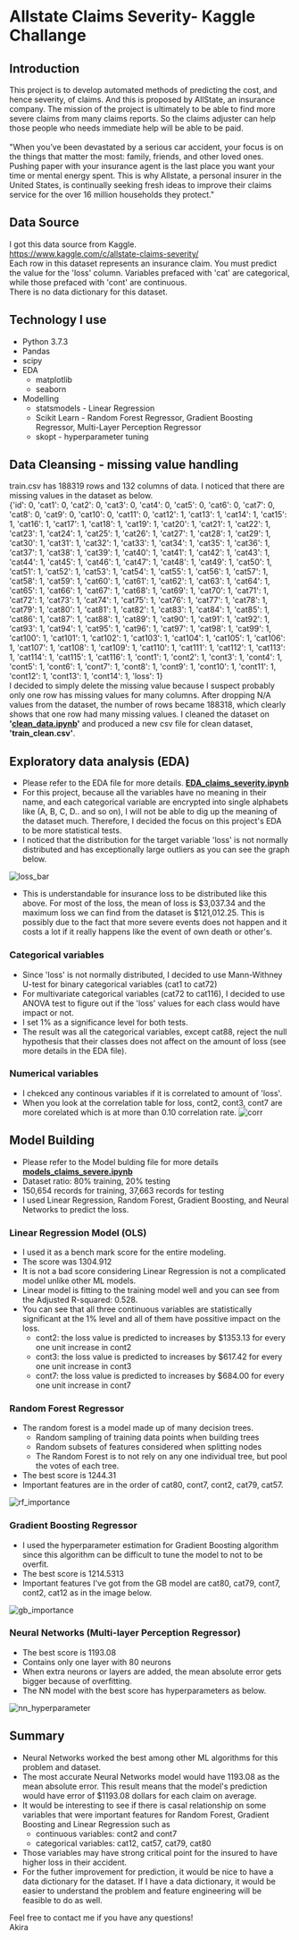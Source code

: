 # Allstate Claims Severity- Kaggle Challange

## Introduction
This project is to develop automated methods of predicting the cost, and hence severity, of claims. And this is proposed by AllState, an insurance company.
The mission of the project is ultimately to be able to find more severe claims from many claims reports. So the claims adjuster can help those people who needs
immediate help will be able to be paid. <br> <br>
"When you’ve been devastated by a serious car accident, your focus is on the things that matter the most: family, friends, and other loved ones. Pushing paper with your insurance agent is the last place you want your time or mental energy spent. This is why Allstate, a personal insurer in the United States, is continually seeking fresh ideas to improve their claims service for the over 16 million households they protect."

## Data Source
I got this data source from Kaggle.<br> https://www.kaggle.com/c/allstate-claims-severity/   <br>
Each row in this dataset represents an insurance claim. You must predict the value for the 'loss' column. Variables prefaced with 'cat' are categorical, while those prefaced with 'cont' are continuous. <br>
There is no data dictionary for this dataset.

## Technology I use
- Python 3.7.3
- Pandas
- scipy
- EDA
  - matplotlib
  - seaborn
- Modelling
  - statsmodels - Linear Regression
  - Scikit Learn - Random Forest Regressor, Gradient Boosting Regressor, Multi-Layer Perception Regressor
  - skopt - hyperparameter tuning 


## Data Cleansing - missing value handling
train.csv has 188319 rows and 132 columns of data. I noticed that there are missing values in the dataset as below. <br>
{'id': 0, 'cat1': 0, 'cat2': 0, 'cat3': 0, 'cat4': 0, 'cat5': 0, 'cat6': 0, 'cat7': 0, 'cat8': 0, 'cat9': 0, 'cat10': 0, 'cat11': 0, 'cat12': 1, 'cat13': 1, 'cat14': 1, 'cat15': 1, 'cat16': 1, 'cat17': 1, 'cat18': 1, 'cat19': 1, 'cat20': 1, 'cat21': 1, 'cat22': 1, 'cat23': 1, 'cat24': 1, 'cat25': 1, 'cat26': 1, 'cat27': 1, 'cat28': 1, 'cat29': 1, 'cat30': 1, 'cat31': 1, 'cat32': 1, 'cat33': 1, 'cat34': 1, 'cat35': 1, 'cat36': 1, 'cat37': 1, 'cat38': 1, 'cat39': 1, 'cat40': 1, 'cat41': 1, 'cat42': 1, 'cat43': 1, 'cat44': 1, 'cat45': 1, 'cat46': 1, 'cat47': 1, 'cat48': 1, 'cat49': 1, 'cat50': 1, 'cat51': 1, 'cat52': 1, 'cat53': 1, 'cat54': 1, 'cat55': 1, 'cat56': 1, 'cat57': 1, 'cat58': 1, 'cat59': 1, 'cat60': 1, 'cat61': 1, 'cat62': 1, 'cat63': 1, 'cat64': 1, 'cat65': 1, 'cat66': 1, 'cat67': 1, 'cat68': 1, 'cat69': 1, 'cat70': 1, 'cat71': 1, 'cat72': 1, 'cat73': 1, 'cat74': 1, 'cat75': 1, 'cat76': 1, 'cat77': 1, 'cat78': 1, 'cat79': 1, 'cat80': 1, 'cat81': 1, 'cat82': 1, 'cat83': 1, 'cat84': 1, 'cat85': 1, 'cat86': 1, 'cat87': 1, 'cat88': 1, 'cat89': 1, 'cat90': 1, 'cat91': 1, 'cat92': 1, 'cat93': 1, 'cat94': 1, 'cat95': 1, 'cat96': 1, 'cat97': 1, 'cat98': 1, 'cat99': 1, 'cat100': 1, 'cat101': 1, 'cat102': 1, 'cat103': 1, 'cat104': 1, 'cat105': 1, 'cat106': 1, 'cat107': 1, 'cat108': 1, 'cat109': 1, 'cat110': 1, 'cat111': 1, 'cat112': 1, 'cat113': 1, 'cat114': 1, 'cat115': 1, 'cat116': 1, 'cont1': 1, 'cont2': 1, 'cont3': 1, 'cont4': 1, 'cont5': 1, 'cont6': 1, 'cont7': 1, 'cont8': 1, 'cont9': 1, 'cont10': 1, 'cont11': 1, 'cont12': 1, 'cont13': 1, 'cont14': 1, 'loss': 1}
<br>
I decided to simply delete the missing value because I suspect probably only one row has missing values for many columns. After dropping N/A values from the dataset, the number of rows became 188318, which clearly shows that one row had many missing values. I cleaned the dataset on <b>'[clean_data.ipynb](https://github.com/akira-nkgw/claims_severity/blob/master/clean_data.ipynb)'</b> and produced a new csv file for clean dataset, <b>'train_clean.csv'</b>. 


## Exploratory data analysis (EDA)
- Please refer to the EDA file for more details. <b>[EDA_claims_severity.ipynb](https://github.com/akira-nkgw/claims_severity/blob/master/EDA_claims_severity.ipynb)</b>
- For this project, because all the variables have no meaning in their name, and each categorical variable are encrypted into single alphabets like (A, B, C, D.. and so on), I will not be able to dig up the meaning of the dataset much. Therefore, I decided the focus on this project's EDA to be more statistical tests. 
- I noticed that the distribution for the target variable 'loss' is not normally distributed and has exceptionally large outliers as you can see the graph below.

![loss_bar](https://github.com/akira-nkgw/claims_severity/blob/master/images/loss_bar.png)

- This is understandable for insurance loss to be distributed like this above. For most of the loss, the mean of loss is $3,037.34 and the maximum loss we can find from the dataset is $121,012.25. This is possibly due to the fact that more severe events does not happen and it costs a lot if it really happens like the event of own death or other's.
### Categorical variables
- Since 'loss' is not normally distributed, I decided to use Mann-Withney U-test for binary categorical variables (cat1 to cat72)
- For multivariate categorical variables (cat72 to cat116), I decided to use ANOVA test to figure out if the 'loss' values for each class would have impact or not. 
- I set 1% as a significance level for both tests.
- The result was all the categorical variables, except cat88, reject the null hypothesis that their classes does not affect on the amount of loss (see more details in the EDA file).

### Numerical variables
- I chekced any continous variables if it is correlated to amount of 'loss'.
- When you look at the correlation table for loss, cont2, cont3, cont7 are more corelated which is at more than 0.10 correlation rate.
![corr](https://github.com/akira-nkgw/claims_severity/blob/master/images/corr.png)

## Model Building
- Please refer to the Model bulding file for more details <b>[models_claims_severe.ipynb](https://github.com/akira-nkgw/claims_severity/blob/master/models_claims_severe.ipynb)</b>
- Dataset ratio: 80% training, 20% testing
- 150,654 records for training, 37,663 records for testing
- I used Linear Regression, Random Forest, Gradient Boosting, and Neural Networks to predict the loss.

### Linear Regression Model (OLS)
- I used it as a bench mark score for the entire modeling. 
- The score was 1304.912
- It is not a bad score considering Linear Regression is not a complicated model unlike other ML models.
- Linear model is fitting to the training model well and you can see from the Adjusted R-squared:	0.528. 
- You can see that all three continuous variables are statistically significant at the 1% level and all of them have possitive impact on the loss.
  - cont2: the loss value is predicted to increases by $1353.13 for every one unit increase in cont2
  - cont3: the loss value is predicted to increases by $617.42 for every one unit increase in cont3
  - cont7: the loss value is predicted to increases by $684.00 for every one unit increase in cont7


### Random Forest Regressor
- The random forest is a model made up of many decision trees.
  - Random sampling of training data points when building trees
  - Random subsets of features considered when splitting nodes
  - The Random Forest is to not rely on any one individual tree, but pool the votes of each tree.
- The best score is 1244.31
- Important features are in the order of cat80, cont7, cont2, cat79, cat57.

![rf_importance](https://github.com/akira-nkgw/claims_severity/blob/master/images/rf_importance.png)


### Gradient Boosting Regressor
- I used the hyperparameter estimation for Gradient Boosting algorithm since this algorithm can be difficult to tune the model to not to be overfit. 
- The best score is 1214.5313
- Important features I've got from the GB model are cat80, cat79, cont7, cont2, cat12 as in the image below.

![gb_importance](https://github.com/akira-nkgw/claims_severity/blob/master/images/rf_importance.png)

### Neural Networks (Multi-layer Perception Regressor)
- The best score is 1193.08
- Contains only one layer with 80 neurons
- When extra neurons or layers are added, the mean absolute error gets bigger because of overfitting.
- The NN model with the best score has hyperparameters as below.

![nn_hyperparameter](https://github.com/akira-nkgw/claims_severity/blob/master/images/nn_hyperparameter.png)

## Summary
- Neural Networks worked the best among other ML algorithms for this problem and dataset.
- The most accurate Neural Networks model would have 1193.08 as the mean absolute error. This result means that the model's prediction would have error of $1193.08 dollars for each claim on average. 
- It would be interesting to see if there is casal relationship on some variables that were important features for Random Forest, Gradient Boosting and Linear Regression such as
  - continuous variables: cont2 and cont7  
  - categorical variables: cat12, cat57, cat79, cat80
- Those variables may have strong critical point for the insured to have higher loss in their accident.
- For the futher improvement for prediction, it would be nice to have a data dictionary for the dataset. If I have a data dictionary, it would be easier to understand the problem and feature engineering will be feasible to do as well.  

Feel free to contact me if you have any questions! <br>
Akira
